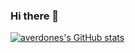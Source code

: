 ### Hi there 👋

[![averdones's GitHub stats](https://github-readme-stats.vercel.app/api?username=averdones&count_private=true&show_icons=true&theme=tokyonight)](https://averdones.github.io/)

<!--
**averdones/averdones** is a ✨ _special_ ✨ repository because its `README.md` (this file) appears on your GitHub profile.

Here are some ideas to get you started:

- 🔭 I’m currently working on ...
- 🌱 I’m currently learning ...
- 👯 I’m looking to collaborate on ...
- 🤔 I’m looking for help with ...
- 💬 Ask me about ...
- 📫 How to reach me: ...
- 😄 Pronouns: ...
- ⚡ Fun fact: ...
-->
